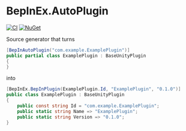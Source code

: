 # BepInEx.AutoPlugin

[![CI](https://github.com/BepInEx/BepInEx.AutoPlugin/workflows/CI/badge.svg)](https://github.com/BepInEx/BepInEx.AutoPlugin/actions)
[![NuGet](https://img.shields.io/endpoint?color=blue&logo=NuGet&label=NuGet&url=https://shields.kzu.io/v/BepInEx.AutoPlugin?feed=nuget.bepinex.dev/v3/index.json)](https://nuget.bepinex.dev/packages/BepInEx.AutoPlugin)

Source generator that turns

```cs
[BepInAutoPlugin("com.example.ExamplePlugin")]
public partial class ExamplePlugin : BaseUnityPlugin
{
}
```

into

```cs
[BepInEx.BepInPlugin(ExamplePlugin.Id, "ExamplePlugin", "0.1.0")]
public class ExamplePlugin : BaseUnityPlugin
{
    public const string Id = "com.example.ExamplePlugin";
    public static string Name => "ExamplePlugin";
    public static string Version => "0.1.0";
}
```
